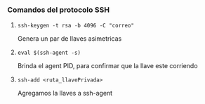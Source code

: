 ### Comandos del protocolo SSH 
1. `ssh-keygen -t rsa -b 4096 -C "correo"`<p>Genera un par de llaves asimetricas</p>
2. `eval $(ssh-agent -s)`<p>Brinda el agent PID, para confirmar que la llave este corriendo</p>
3. `ssh-add <ruta_llavePrivada>`<p>Agregamos la llaves a ssh-agent</p>